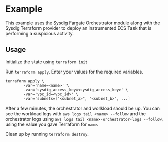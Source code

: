 # Example

This example uses the Sysdig Fargate Orchestrator module along with the Sysdig Terraform provider to deploy an instrumented ECS Task that is performing a suspicious activity.

## Usage

Initialize the state using `terraform init`

Run `terraform apply`. Enter your values for the required variables.

```
terraform apply \
        -var='name=<name>' \
        -var='sysdig_access_key=<sysdig_access_key>' \
        -var='vpc_id=<vpc_id>' \
        -var='subnets=["<subnet_a>", "<subnet_b>", ...]
```

After a few minutes, the orchestrator and workload should be up. You can see the workload logs with `aws logs tail <name> --follow` and the orchestrator logs using `aws logs tail <name>-orchestrator-logs --follow`, using the value you gave Terraform for `name`.

Clean up by running `terraform destroy`.
